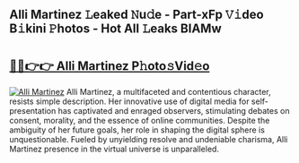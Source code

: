 ## Alli Martinez 𝙻eaked 𝙽u𝚍e - Part-xFp 𝚅𝚒deo B𝚒kini 𝙿hotos - Hot All 𝙻eaks BIAMw

# <h2><a href="http://ld46nui.urlbe.top/?page=Alli+Martinez">🔗🔗👉👉 Alli Martinez P𝚑oto𝚜Vid𝚎o</a></h2>

[![Alli Martinez](https://i.imgur.com/eBuTRDB.gif)](http://ld46nui.urlbe.top/?page=Alli+Martinez)
Alli Martinez, a multifaceted and contentious character, resists simple description. Her innovative use of digital media for self-presentation has captivated and enraged observers, stimulating debates on consent, morality, and the essence of online communities. Despite the ambiguity of her future goals, her role in shaping the digital sphere is unquestionable. Fueled by unyielding resolve and undeniable charisma, Alli Martinez presence in the virtual universe is unparalleled.
